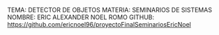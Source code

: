TEMA:
DETECTOR DE OBJETOS
MATERIA:
SEMINARIOS DE SISTEMAS
NOMBRE:
ERIC ALEXANDER NOEL ROMO
GITHUB:
https://github.com/ericnoel96/proyectoFinalSeminariosEricNoel